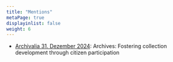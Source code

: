 ```yaml
---
title: "Mentions"
metaPage: true
displayinlist: false
weight: 6
---
```


* [Archivalia 31. Dezember 2024](https://archivalia.hypotheses.org/219985): Archives: Fostering collection development through citizen participation
